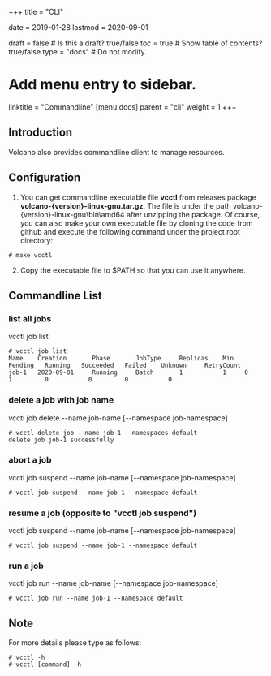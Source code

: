 +++
title = "CLI"


date = 2019-01-28
lastmod = 2020-09-01

draft = false  # Is this a draft? true/false
toc = true  # Show table of contents? true/false
type = "docs"  # Do not modify.

# Add menu entry to sidebar.
linktitle = "Commandline"
[menu.docs]
  parent = "cli"
  weight = 1
+++

## Introduction
Volcano also provides commandline client to manage resources.
## Configuration

1. You can get commandline executable file **vcctl** from releases package **volcano-{version}-linux-gnu.tar.gz**. The 
file is under the path volcano-{version}-linux-gnu\bin\amd64 after unzipping the package. Of course, you can also make
your own executable file by cloning the code from github and execute the following command under the project root 
directory:
```
# make vcctl
``` 
2. Copy the executable file to $PATH so that you can use it anywhere.

## Commandline List
### list all jobs
vcctl job list

```
# vcctl job list
Name    Creation       Phase       JobType     Replicas    Min   Pending   Running   Succeeded   Failed    Unknown     RetryCount
job-1   2020-09-01     Running     Batch       1           1     0         1         0           0         0           0        
```

### delete a job with job name
vcctl job delete --name job-name [--namespace job-namespace] 

```
# vcctl delete job --name job-1 --namespaces default
delete job job-1 successfully
```

### abort a job
vcctl job suspend --name job-name [--namespace job-namespace]

```
# vcctl job suspend --name job-1 --namespace default
```

### resume a job (opposite to "vcctl job suspend")
vcctl job suspend --name job-name [--namespace job-namespace]

```
# vcctl job suspend --name job-1 --namespace default
```

### run a job
vcctl job run --name job-name [--namespace job-namespace]

```
# vcctl job run --name job-1 --namespace default
```

## Note
For more details please type as follows:

```
# vcctl -h
# vcctl [command] -h
```
